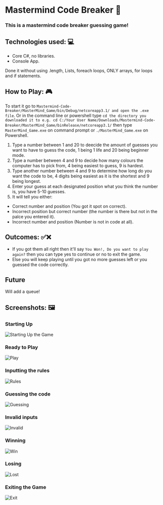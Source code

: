 # Mastermind Code Breaker 🔢

### This is a mastermind code breaker guessing game!

## Technologies used: 💻

* Core C#, no libraries.  
* Console App.

Done it without using .length, Lists, foreach loops, ONLY arrays, for loops and if statements.

## How to Play: 🎮

To start it go to `Mastermind-Code-Breaker/MasterMind_Game/bin/Debug/netcoreapp3.1/ and open the .exe file`.
Or in the command line or powershell type `cd the directory you downloaded it to e.g. cd C:/Your User Name/Downloads/Mastermind-Code-Breaker/MasterMind_Game/binRelease/netcoreapp3.1/` then type `MasterMind_Game.exe` on command prompt or `./MasterMind_Game.exe` on Powershell.

1. Type a number between 1 and 20 to deecide the amount of guesses you want to have to guess the code, 1 being 1 life and 20 being beginner mode.
2. Type a number between 4 and 9 to decide how many colours the computer has to pick from, 4 being easiest to guess, 9 is hardest.
3. Type another number between 4 and 9 to determine how long do you want the code to be, 4 digits being easiest as it is the shortest and 9 being longest.
4. Enter your guess at each designated position what you think the number is, you have 5-10 guesses.
5. It will tell you either:

* Correct number and position (You got it spot on correct).
* Incorrect position but correct number (the number is there but not in the palce you entered it).
* Incorrect number and position (Number is not in code at all).

## Outcomes: ✅❌

* If you got them all right then it'll say `You Won!, Do you want to play again?` then you can type yes to continue or no to exit the game.
* Else you will keep playing until you got no more guesses left or you guessed the code correctly.

## Future

Will add a queue!

## Screenshots: 🖼

### Starting Up

![Starting Up the Game](https://github.com/Parker06/Mastermind-Code-Breaker/blob/main/start.PNG)

### Ready to Play

![Play](https://github.com/Parker06/Mastermind-Code-Breaker/blob/main/play.PNG)

### Inputting the rules

![Rules](https://github.com/Parker06/Mastermind-Code-Breaker/blob/main/inputs.PNG)

### Guessing the code

![Guessing](https://github.com/Parker06/Mastermind-Code-Breaker/blob/main/guesses.PNG)

### Invalid inputs 

![Invalid](https://github.com/Parker06/Mastermind-Code-Breaker/blob/main/invalid.PNG)

### Winning 

![Win](https://github.com/Parker06/Mastermind-Code-Breaker/blob/main/win.PNG)

### Losing 

![Lost](https://github.com/Parker06/Mastermind-Code-Breaker/blob/main/lost.PNG)

### Exiting the Game

![Exit](https://github.com/Parker06/Mastermind-Code-Breaker/blob/main/exit.PNG)




